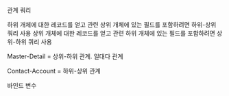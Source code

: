 관계 쿼리

하위 개체에 대한 레코드를 얻고 관련 상위 개체에 있는 필드를 포함하려면 하위-상위 쿼리 사용
상위 개체에 대한 레코드를 얻고 관련 하위 개체에 있는 필드를 포함하려면 상위-하위 쿼리 사용

Master-Detail = 상위-하위 관계. 일대다 관계

Contact-Account = 하위-상위 관계

바인드 변수
